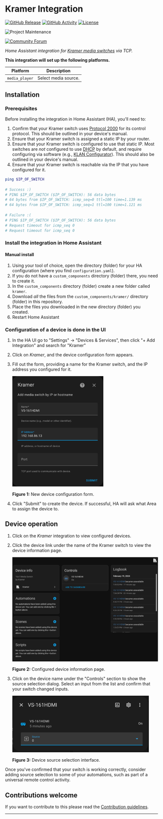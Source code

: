# Kramer Integration

[![GitHub Release][releases-shield]][releases]
[![GitHub Activity][commits-shield]][commits]
[![License][license-shield]](LICENSE)

![Project Maintenance][maintenance-shield]

[![Community Forum][forum-shield]][forum]

_Home Assistant integration for [Kramer media switches][kramer-integration] via
TCP._

**This integration will set up the following platforms.**

Platform | Description
-- | --
`media_player` | Select media source.

## Installation

### Prerequisites

Before installing the integration in Home Assistant (HA), you'll need to:

1. Confirm that your Kramer switch uses [Protocol 2000][p2000] for its control
protocol.  This should be outlined in your device's manual.
1. Ensure that your Kramer switch is assigned a static IP by your router.
1. Ensure that your Kramer switch is configured to use that static IP. Most
switches are _not_ configured to use [DHCP][dhcp] by default, and require
configuring via software (e.g., [KLAN Configurator][klan]). This should also be
outlined in your device's manual.
1. Ensure that your Kramer switch is reachable via the IP that you have
configured for it.

```sh
ping $IP_OF_SWITCH

# Success :)
# PING $IP_OF_SWITCH ($IP_OF_SWITCH): 56 data bytes
# 64 bytes from $IP_OF_SWITCH: icmp_seq=0 ttl=100 time=1.139 ms
# 64 bytes from $IP_OF_SWITCH: icmp_seq=1 ttl=100 time=1.121 ms

# Failure :(
# PING $IP_OF_SWITCH ($IP_OF_SWITCH): 56 data bytes
# Request timeout for icmp_seq 0
# Request timeout for icmp_seq 0
```

### Install the integration in Home Assistant

#### Manual install

1. Using your tool of choice, open the directory (folder) for your HA
configuration (where you find `configuration.yaml`).
1. If you do not have a `custom_components` directory (folder) there, you need
to create it.
1. In the `custom_components` directory (folder) create a new folder called
`kramer`.
1. Download _all_ the files from the `custom_components/kramer/` directory
(folder) in this repository.
1. Place the files you downloaded in the new directory (folder) you created.
1. Restart Home Assistant

### Configuration of a device is done in the UI

1. In the HA UI go to "Settings" -> "Devices & Services", then click "+ Add
Integration" and search for "Kramer"
1. Click on _Kramer_, and the device configuration form appears.
1. Fill out the form, providing a name for the Kramer switch, and the IP address
you configured for it.

    <img src="/assets/images/configure.png" width="300">
    
    **Figure 1:** New device configuration form.
    
1. Click "Submit" to create the device. If successful, HA will ask what Area to assign the
device to.

## Device operation

1. Click on the _Kramer_ integration to view configured devices.
1. Click the device link under the name of the Kramer switch to view the device
information page.

    <img src="/assets/images/device_info.png" width="700">

    **Figure 2:** Configured device information page.
   
1. Click on the device name under the "Controls" section to show the source
selection dialog. Select an input from the list and confirm that your switch
changed inputs.

    <img src="/assets/images/source_select.png" width="450">

    **Figure 3:** Device source selection interface.

Once you've confirmed that your switch is working correctly, consider adding
source selection to some of your automations, such as part of a universal remote
control activity.

## Contributions welcome

If you want to contribute to this please read the
[Contribution guidelines](CONTRIBUTING.md).

***

[dhcp]: https://en.wikipedia.org/wiki/Dynamic_Host_Configuration_Protocol
[kramer-integration]: https://github.com/krohrbaugh/kramer-homeassistant
[klan]: https://k.kramerav.com/support/download.asp?f=55565
[p2000]: https://cdn.kramerav.com/web/downloads/tech-papers/protocol_2000_rev0_51.pdf
[commits-shield]: https://img.shields.io/github/commit-activity/y/krohrbaugh/kramer-homeassistant.svg?style=for-the-badge
[commits]: https://github.com/krohrbaugh/kramer-homeassistant/commits/main
[forum-shield]: https://img.shields.io/badge/community-forum-brightgreen.svg?style=for-the-badge
[forum]: https://community.home-assistant.io/
[license-shield]: https://img.shields.io/github/license/krohrbaugh/kramer-homeassistant.svg?style=for-the-badge
[maintenance-shield]: https://img.shields.io/badge/maintainer-Kevin%20Rohrbaugh%20%40krohrbaugh-blue.svg?style=for-the-badge
[releases-shield]: https://img.shields.io/github/release/krohrbaugh/kramer-homeassistant.svg?style=for-the-badge
[releases]: https://github.com/krohrbaugh/kramer-homeassistant/releases
